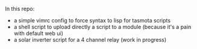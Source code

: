 In this repo:
* a simple vimrc config to force syntax to lisp for tasmota scripts
* a shell script to upload directly a script to a module (because it's a pain with default web ui)
* a solar inverter script for a 4 channel relay (work in progress)

